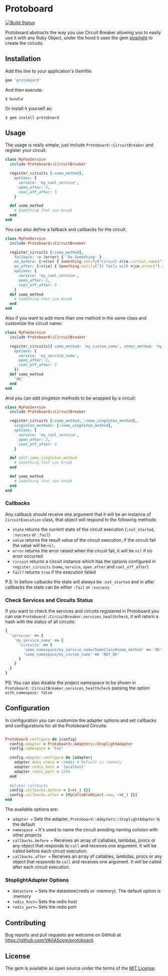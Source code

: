 # Protoboard

[![Build Status](https://travis-ci.org/VAGAScom/protoboard.svg?branch=master)](https://travis-ci.org/VAGAScom/protoboard)

Protoboard abstracts the way you use Circuit Breaker allowing you to easily use it with any Ruby Object, under the hood it uses the gem [stoplight](https://github.com/orgsync/stoplight) to create the circuits.


## Installation

Add this line to your application's Gemfile:

```ruby
gem 'protoboard'
```

And then execute:

    $ bundle

Or install it yourself as:

    $ gem install protoboard

## Usage

The usage is really simple, just include `Protoboard::CircuitBreaker` and register your circuit.

```ruby
class MyFooService
  include Protoboard::CircuitBreaker

  register_circuits [:some_method],
    options: {
      service: 'my_cool_service',
      open_after: 2,
      cool_off_after: 3
    }

  def some_method
    # Something that can break
  end
end
```

You can also define a fallback and callbacks for the circuit.

```ruby
class MyFooService
  include Protoboard::CircuitBreaker

  register_circuits [:some_method],
    fallback: -> (error) { 'Do Something' }
    on_before: [->(ce) { Something.notify("Circuit #{ce.circuit.name}") }, ->(_) {}],
    on_after: [->(ce) { Something.notify("It fails with #{ce.error}") if ce.fail? }],
    options: {
      service: 'my_cool_service',
      open_after: 2,
      cool_off_after: 3
    }
  def some_method
    # Something that can break
  end
end
```

Also if you want to add more than one method in the same class and customize the circuit name:

```ruby
class MyFooService
  include Protoboard::CircuitBreaker

  register_circuits({ some_method: 'my_custom_name', other_method: 'my_other_custom_name' },
    options: {
      service: 'my_service_name',
      open_after: 2,
      cool_off_after: 3
    })
  def some_method
    'OK'
  end
end
```

And you can add singleton methods to be wrapped by a circuit:

```ruby
class MyFooService
  include Protoboard::CircuitBreaker

  register_circuits [:some_method, :some_singleton_method],
    singleton_methods: [:some_singleton_method],
    options: {
      service: 'my_cool_service',
      open_after: 2,
      cool_off_after: 3
    }

  def self.some_singleton_method
    # Something that can break
  end

  def some_method
    # Something that can break
  end
end
```

### Callbacks

Any callback should receive one argument that it will be an instance of `CircuitExecution` class, that object will respond to the following methods:

* `state` returns the current state of the circuit execution (`:not_started`, `:success` or `:fail`)
* `value` returns the result value of the circuit execution, if the circuit fail the value will be `nil`.
* `error` returns the error raised when the circuit fail, it will be `nil` if no error occurred
* `circuit` returns a circuit instance which has the options configured in `register_circuits` (`name`, `service`, `open_after` and `cool_off_after`)
* `fail?` returns `true` if the execution failed

P.S: In before calbacks the state will always be `:not_started` and in after callbacks the state can be either `:fail` or `:success`

### Check Services and Circuits Status

If you want to check the services and circuits registered in Protoboard you can use `Protoboard::CircuitBreaker.services_healthcheck`, it will return a hash with the status of all circuits:

```ruby
{
  'services' => {
    'my_service_name' => {
      'circuits' => {
        'some_namespace/my_service_name/SomeClass#some_method' => 'OK',
        'some_namespace/my_custom_name' => 'NOT_OK'
      }
    }
  }
}
```

PS: You can also disable the project namespace to be shown in `Protoboard::CircuitBreaker.services_healthcheck` passing the option `with_namespace: false`


## Configuration

In configuration you can customize the adapter options and set callbacks and configurations for all the Protoboard Circuits:

```ruby

Protoboard.configure do |config|
  config.adapter = Protoboard::Adapters::StoplightAdapter
  config.namespace = 'Foo'

  config.adapter.configure do |adapter|
    adapter.data_store = :redis # Default is :memory 
    adapter.redis_host = 'localhost'
    adapter.redis_port = 1234
  end
  
  #Global callbacks
  config.callbacks.before = [->(_) {}]
  config.callbacks.after = [MyCallableObject.new, ->(_) {}]
end

```

The available options are:

* `adapter =` Sets the adapter, `Protoboard::Adapters::StoplightAdapter` is the default
* `namespace =` It's used to name the circuit avoiding naming colision with other projects
* `callbacks.before =` Receives an array of callables, lambdas, procs or any object that responds to `call` and receives one argument. It will be called before each circuit execution.
* `callbacks.after =` Receives an array of callables, lambdas, procs or any object that responds to `call` and receives one argument. It will be called after each circuit execution.

### StoplightAdapter Options

* `datastore =` Sets the datastore(:redis or :memory). The default option is :memory
* `redis_host=` Sets the redis host
* `redis_port=` Sets the redis port

## Contributing

Bug reports and pull requests are welcome on GitHub at https://github.com/VAGAScom/protoboard.

## License

The gem is available as open source under the terms of the [MIT License](https://opensource.org/licenses/MIT).
